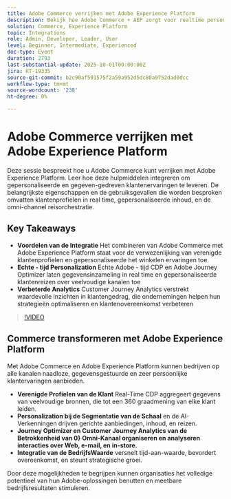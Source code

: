 ```yaml
---
title: Adobe Commerce verrijken met Adobe Experience Platform
description: Bekijk hoe Adobe Commerce + AEP zorgt voor realtime personalisatie, uniforme profielen en alominiaalreizen met behulp van geavanceerde analysemogelijkheden.
solution: Commerce, Experience Platform
topic: Integrations
role: Admin, Developer, Leader, User
level: Beginner, Intermediate, Experienced
doc-type: Event
duration: 2793
last-substantial-update: 2025-10-01T00:00:00Z
jira: KT-19335
source-git-commit: b2c90af591575f2a59a952d5dc80a9752dad0dcc
workflow-type: tm+mt
source-wordcount: '238'
ht-degree: 0%

---
```



# Adobe Commerce verrijken met Adobe Experience Platform

Deze sessie bespreekt hoe u Adobe Commerce kunt verrijken met Adobe Experience Platform. Leer hoe deze hulpmiddelen integreren om gepersonaliseerde en gegeven-gedreven klantenervaringen te leveren. De belangrijkste eigenschappen en de gebruiksgevallen die worden besproken omvatten klantenprofielen in real time, gepersonaliseerde inhoud, en de omni-channel reisorchestratie.

## Key Takeaways

* **Voordelen van de Integratie** Het combineren van Adobe Commerce met Adobe Experience Platform staat voor de verwezenlijking van verenigde klantenprofielen en gepersonaliseerde het winkelen ervaringen toe
* **Echte - tijd Personalization** Echte Adobe - tijd CDP en Adobe Journey Optimizer laten gegevensinzameling in real time en gepersonaliseerde klantenreizen over veelvoudige kanalen toe
* **Verbeterde Analytics** Customer Journey Analytics verstrekt waardevolle inzichten in klantengedrag, die ondernemingen helpen hun strategieën optimaliseren en klantenovereenkomst verbeteren

>[!VIDEO](https://video.tv.adobe.com/v/3475428/?learn=on&enablevpops)

## Commerce transformeren met Adobe Experience Platform

Met Adobe Commerce en Adobe Experience Platform kunnen bedrijven op alle kanalen naadloze, gegevensgestuurde en zeer persoonlijke klantervaringen aanbieden.

* **Verenigde Profielen van de Klant** Real-Time CDP aggregeert gegevens van veelvoudige bronnen, die tot een 360 graadmening van elke klant leiden.
* **Personalization bij de Segmentatie van de Schaal** en de AI-Verkenningen drijven gerichte aanbiedingen, inhoud, en reizen.
* **Journey Optimizer en Customer Journey Analytics van de Betrokkenheid van 0} Omni-Kanaal organiseren en analyseren interacties over Web, e-mail, en in-store.**
* **Integratie van de BedrijfsWaarde** versnelt tijd-aan-waarde, bevordert overeenkomst, en steunt strategische groei.

Door deze mogelijkheden te begrijpen kunnen organisaties het volledige potentieel van hun Adobe-oplossingen benutten en meetbare bedrijfsresultaten stimuleren.
